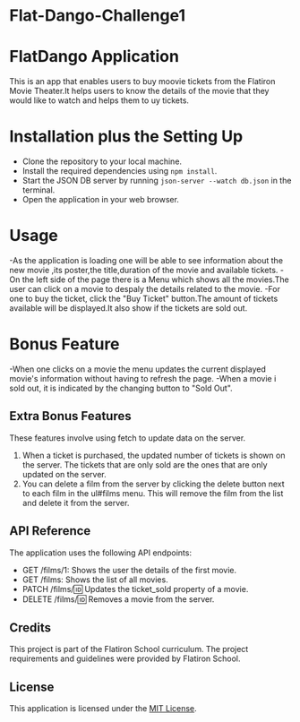 # Flat-Dango-Challenge1
# FlatDango Application
This is an app that enables users to buy moovie tickets from the Flatiron Movie Theater.It helps users to know the details of the movie that they would like to watch and helps them to  uy tickets.

# Installation plus the Setting Up
- Clone the repository to your local machine.
- Install the required dependencies using `npm install`.
- Start the JSON DB server by running `json-server --watch db.json` in the terminal.
- Open the application in your web browser.

# Usage
-As the application is loading one will be able to see information about the new movie ,its poster,the title,duration of the movie and available tickets.
-On the left side of the page there is a Menu which shows all the movies.The user can click on a movie to despaly the details related to the movie.
-For one to buy the ticket, click the "Buy Ticket" button.The amount of tickets available will be displayed.It also show if the tickets are sold out.


# Bonus Feature
-When one clicks on a movie the menu updates the current displayed movie's information without having to refresh the page.
-When a movie i sold out, it is indicated by the changing button to "Sold Out".

## Extra Bonus Features

These features involve using fetch to update data on the server.

1. When a ticket is purchased, the updated number of tickets is shown on the server. The tickets that are only sold are the ones that are only updated on the server.
2. You can delete a film from the server by clicking the delete button next to each film in the ul#films menu. This will remove the film from the list and delete it from the server.

## API Reference

The application uses the following API endpoints:

- GET /films/1: Shows the user the details of the first movie.
- GET /films: Shows the list of all movies.
- PATCH /films/:id: Updates the ticket_sold property of a movie.
- DELETE /films/:id: Removes a movie from the server.

## Credits

This project is part of the Flatiron School curriculum. The project requirements and guidelines were provided by Flatiron School.

## License

This application is licensed under the [MIT License](https://opensource.org/licenses/MIT).
